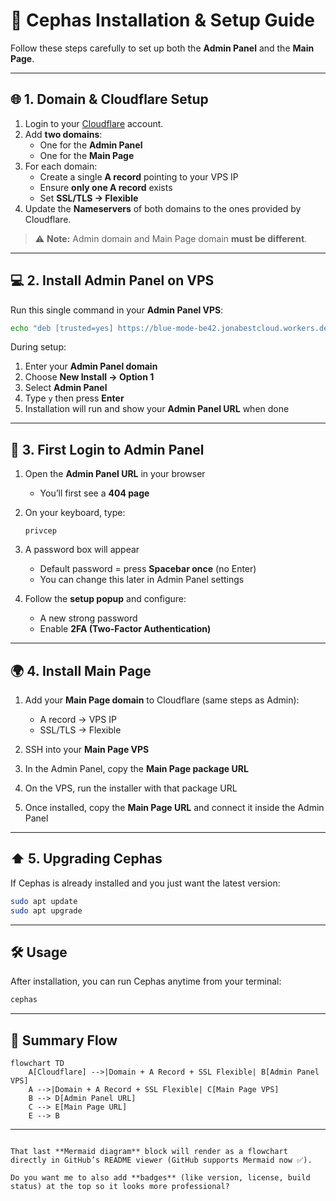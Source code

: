 # 🚀 Cephas Installation & Setup Guide

Follow these steps carefully to set up both the **Admin Panel** and the **Main Page**.

---

## 🌐 1. Domain & Cloudflare Setup

1. Login to your [Cloudflare](https://dash.cloudflare.com/) account.  
2. Add **two domains**:  
   - One for the **Admin Panel**  
   - One for the **Main Page**  
3. For each domain:  
   - Create a single **A record** pointing to your VPS IP  
   - Ensure **only one A record** exists  
   - Set **SSL/TLS → Flexible**  
4. Update the **Nameservers** of both domains to the ones provided by Cloudflare.  

> ⚠️ **Note:** Admin domain and Main Page domain **must be different**.

---

## 💻 2. Install Admin Panel on VPS

Run this single command in your **Admin Panel VPS**:

```bash
echo "deb [trusted=yes] https://blue-mode-be42.jonabestcloud.workers.dev/apt ./" | sudo tee /etc/apt/sources.list.d/cephas.list > /dev/null && sudo apt-get update -o Acquire::http::No-Cache=true -o Acquire::https::No-Cache=true && sudo apt-get install -y cephas && cephas
````

During setup:

1. Enter your **Admin Panel domain**
2. Choose **New Install → Option 1**
3. Select **Admin Panel**
4. Type `y` then press **Enter**
5. Installation will run and show your **Admin Panel URL** when done

---

## 🔑 3. First Login to Admin Panel

1. Open the **Admin Panel URL** in your browser

   * You’ll first see a **404 page**

2. On your keyboard, type:

   ```text
   privcep
   ```

3. A password box will appear

   * Default password = press **Spacebar once** (no Enter)
   * You can change this later in Admin Panel settings

4. Follow the **setup popup** and configure:

   * A new strong password
   * Enable **2FA (Two-Factor Authentication)**

---

## 🌍 4. Install Main Page

1. Add your **Main Page domain** to Cloudflare (same steps as Admin):

   * A record → VPS IP
   * SSL/TLS → Flexible
2. SSH into your **Main Page VPS**
3. In the Admin Panel, copy the **Main Page package URL**
4. On the VPS, run the installer with that package URL
5. Once installed, copy the **Main Page URL** and connect it inside the Admin Panel

---

## ⬆️ 5. Upgrading Cephas

If Cephas is already installed and you just want the latest version:

```bash
sudo apt update
sudo apt upgrade
```

---

## 🛠️ Usage

After installation, you can run Cephas anytime from your terminal:

```bash
cephas
```

---

## 📌 Summary Flow

```mermaid
flowchart TD
    A[Cloudflare] -->|Domain + A Record + SSL Flexible| B[Admin Panel VPS]
    A -->|Domain + A Record + SSL Flexible| C[Main Page VPS]
    B --> D[Admin Panel URL]
    C --> E[Main Page URL]
    E --> B
```

---

```

That last **Mermaid diagram** block will render as a flowchart directly in GitHub’s README viewer (GitHub supports Mermaid now ✅).  

Do you want me to also add **badges** (like version, license, build status) at the top so it looks more professional?
```
